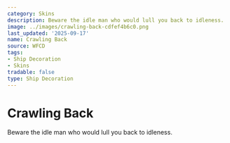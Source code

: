 ```yaml
---
category: Skins
description: Beware the idle man who would lull you back to idleness.
image: ../images/crawling-back-cdfef4b6c0.png
last_updated: '2025-09-17'
name: Crawling Back
source: WFCD
tags:
- Ship Decoration
- Skins
tradable: false
type: Ship Decoration
---
```


# Crawling Back

Beware the idle man who would lull you back to idleness.

